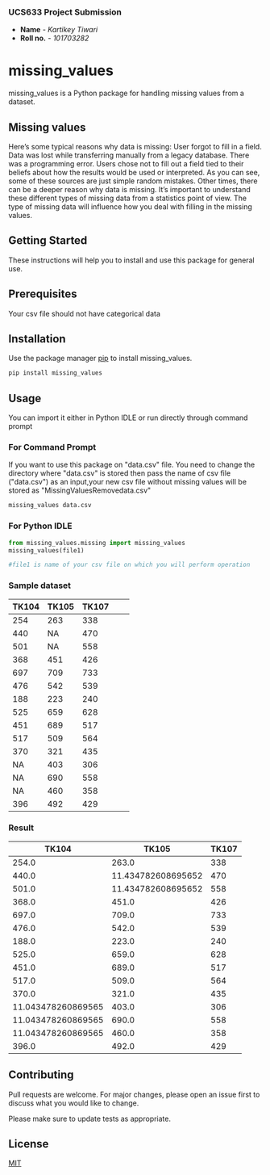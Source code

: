### UCS633 Project Submission
* **Name** - *Kartikey Tiwari* 
* **Roll no.** - *101703282* 

# missing_values

missing_values is a Python package for handling missing values from a dataset.

## Missing values

Here’s some typical reasons why data is missing:
User forgot to fill in a field.
Data was lost while transferring manually from a legacy database.
There was a programming error.
Users chose not to fill out a field tied to their beliefs about how the results would be used or interpreted.
As you can see, some of these sources are just simple random mistakes. Other times, there can be a deeper reason why data is missing.
It’s important to understand these different types of missing data from a statistics point of view. The type of missing data will influence how you deal with filling in the missing values.


## Getting Started

These instructions will help you to install and use this package for general use. 

## Prerequisites

Your csv file should not have categorical data


## Installation

Use the package manager [pip](https://pip.pypa.io/en/stable/) to install missing_values.

```bash
pip install missing_values
```

## Usage
You can import it either in Python IDLE or run directly through command prompt

### For Command Prompt

If you want to use this package on "data.csv" file. You need to change the directory where "data.csv" is stored then pass the name of csv file ("data.csv") as an input,your new csv file without missing values will be stored as "MissingValuesRemovedata.csv"

```bash
missing_values data.csv 
```


### For Python IDLE

```python
from missing_values.missing import missing_values
missing_values(file1)

#file1 is name of your csv file on which you will perform operation

```
### Sample dataset


| TK104 | TK105 | TK107 |   |   |
|-------|-------|-------|---|---|
| 254   | 263   | 338   |   |   |
| 440   | NA    | 470   |   |   |
| 501   | NA    | 558   |   |   |
| 368   | 451   | 426   |   |   |
| 697   | 709   | 733   |   |   |
| 476   | 542   | 539   |   |   |
| 188   | 223   | 240   |   |   |
| 525   | 659   | 628   |   |   |
| 451   | 689   | 517   |   |   |
| 517   | 509   | 564   |   |   |
| 370   | 321   | 435   |   |   |
| NA    | 403   | 306   |   |   |
| NA    | 690   | 558   |   |   |
| NA    | 460   | 358   |   |   |
| 396   | 492   | 429   |   |   |



### Result

| TK104              | TK105              | TK107 |
|--------------------|--------------------|-------|
| 254.0              | 263.0              | 338   |
| 440.0              | 11.434782608695652 | 470   |
| 501.0              | 11.434782608695652 | 558   |
| 368.0              | 451.0              | 426   |
| 697.0              | 709.0              | 733   |
| 476.0              | 542.0              | 539   |
| 188.0              | 223.0              | 240   |
| 525.0              | 659.0              | 628   |
| 451.0              | 689.0              | 517   |
| 517.0              | 509.0              | 564   |
| 370.0              | 321.0              | 435   |
| 11.043478260869565 | 403.0              | 306   |
| 11.043478260869565 | 690.0              | 558   |
| 11.043478260869565 | 460.0              | 358   |
| 396.0              | 492.0              | 429   |

## Contributing
Pull requests are welcome. For major changes, please open an issue first to discuss what you would like to change.

Please make sure to update tests as appropriate.

## License
[MIT](https://choosealicense.com/licenses/mit/)